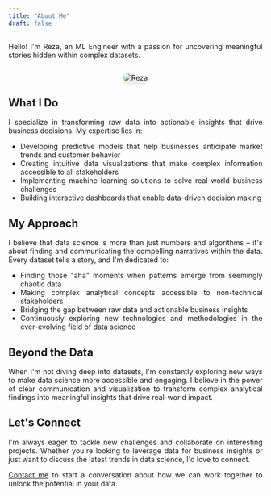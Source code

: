 ```yaml
---
title: "About Me"
draft: false
---
```


<div style="text-align: justify;">

Hello! I'm Reza, an ML Engineer with a passion for uncovering meaningful stories hidden within complex datasets.

<div style="display: flex; justify-content: center; align-items: center; margin: 2em 0;">
    <img src="/images/about/about.jpg" alt="Reza" style="max-width: 300px; border-radius: 8px; box-shadow: 0 4px 8px rgba(0,0,0,0.1);">
</div>

## What I Do

I specialize in transforming raw data into actionable insights that drive business decisions. My expertise lies in:

- Developing predictive models that help businesses anticipate market trends and customer behavior
- Creating intuitive data visualizations that make complex information accessible to all stakeholders
- Implementing machine learning solutions to solve real-world business challenges
- Building interactive dashboards that enable data-driven decision making

## My Approach

I believe that data science is more than just numbers and algorithms – it's about finding and communicating the compelling narratives within the data. Every dataset tells a story, and I'm dedicated to:

- Finding those "aha" moments when patterns emerge from seemingly chaotic data
- Making complex analytical concepts accessible to non-technical stakeholders
- Bridging the gap between raw data and actionable business insights
- Continuously exploring new technologies and methodologies in the ever-evolving field of data science

## Beyond the Data

When I'm not diving deep into datasets, I'm constantly exploring new ways to make data science more accessible and engaging. I believe in the power of clear communication and visualization to transform complex analytical findings into meaningful insights that drive real-world impact.

## Let's Connect

I'm always eager to tackle new challenges and collaborate on interesting projects. Whether you're looking to leverage data for business insights or just want to discuss the latest trends in data science, I'd love to connect.

[Contact me](/contact) to start a conversation about how we can work together to unlock the potential in your data.

</div>